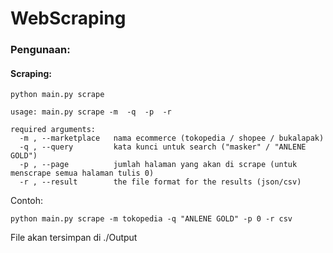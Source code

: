 # WebScraping

### Pengunaan:

#### Scraping:
```
python main.py scrape
```
```
usage: main.py scrape -m  -q  -p  -r

required arguments:
  -m , --marketplace   nama ecommerce (tokopedia / shopee / bukalapak)
  -q , --query         kata kunci untuk search ("masker" / "ANLENE GOLD")
  -p , --page          jumlah halaman yang akan di scrape (untuk menscrape semua halaman tulis 0)
  -r , --result        the file format for the results (json/csv)

```
Contoh:
```
python main.py scrape -m tokopedia -q "ANLENE GOLD" -p 0 -r csv
```

File akan tersimpan di ./Output
